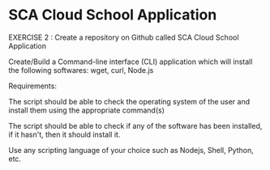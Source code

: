# SCA Cloud School Application

EXERCISE 2 :
Create a repository on Github called SCA Cloud School Application

Create/Build a Command-line interface (CLI) application which will install the following softwares: wget, curl, Node.js

Requirements:

The script should be able to check the operating system of the user and install them using the appropriate command(s)

The script should be able to check if any of the software has been installed, if it hasn't, then it should install it.

Use any scripting language of your choice such as Nodejs, Shell, Python, etc.
